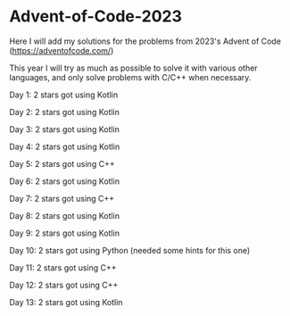 # Advent-of-Code-2023

Here I will add my solutions for the problems from 2023's Advent of Code (https://adventofcode.com/)

This year I will try as much as possible to solve it with various other languages, and only solve problems with C/C++ when necessary.

Day 1: 2 stars got using Kotlin

Day 2: 2 stars got using Kotlin

Day 3: 2 stars got using Kotlin

Day 4: 2 stars got using Kotlin

Day 5: 2 stars got using C++

Day 6: 2 stars got using Kotlin

Day 7: 2 stars got using C++

Day 8: 2 stars got using Kotlin

Day 9: 2 stars got using Kotlin

Day 10: 2 stars got using Python (needed some hints for this one)

Day 11: 2 stars got using C++

Day 12: 2 stars got using C++

Day 13: 2 stars got using Kotlin